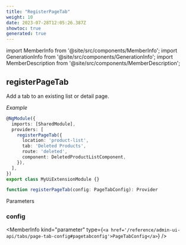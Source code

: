 ```yaml
---
title: "RegisterPageTab"
weight: 10
date: 2023-07-28T12:05:26.387Z
showtoc: true
generated: true
---
```

<!-- This file was generated from the Vendure source. Do not modify. Instead, re-run the "docs:build" script -->
import MemberInfo from '@site/src/components/MemberInfo';
import GenerationInfo from '@site/src/components/GenerationInfo';
import MemberDescription from '@site/src/components/MemberDescription';


## registerPageTab

<GenerationInfo sourceFile="packages/admin-ui/src/lib/core/src/providers/page/page.service.ts" sourceLine="78" packageName="@vendure/admin-ui" />

Add a tab to an existing list or detail page.

*Example*

```ts
@NgModule({
  imports: [SharedModule],
  providers: [
    registerPageTab({
      location: 'product-list',
      tab: 'Deleted Products',
      route: 'deleted',
      component: DeletedProductListComponent,
    }),
  ],
})
export class MyUiExtensionModule {}
```

```ts title="Signature"
function registerPageTab(config: PageTabConfig): Provider
```
Parameters

### config

<MemberInfo kind="parameter" type={`<a href='/reference/admin-ui-api/tabs/page-tab-config#pagetabconfig'>PageTabConfig</a>`} />

